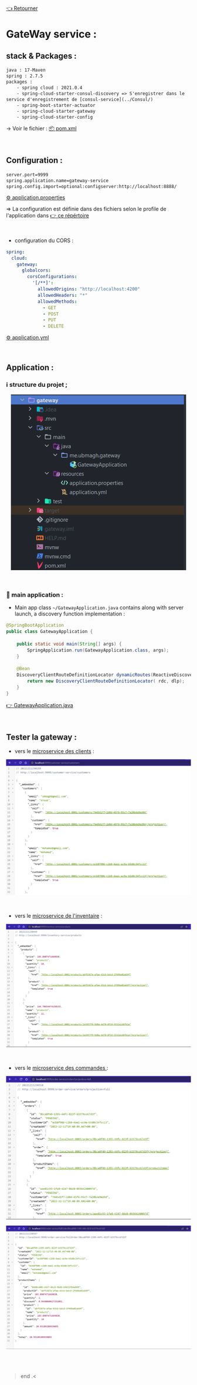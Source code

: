 [👈 Retourner ](../)

# GateWay service :


## stack & Packages :

```
java : 17-Maven
spring : 2.7.5
packages : 
    - spring cloud : 2021.0.4
    - spring-cloud-starter-consul-discovery => S'enregistrer dans le service d'enregistrement de [consul-service](../Consul/)
    - spring-boot-starter-actuator
    - spring-cloud-starter-gateway
    - spring-cloud-starter-config
```
-> Voir le fichier : [📦 pom.xml ](./pom.xml)

<br>

## Configuration : 

```porperties
server.port=9999
spring.application.name=gateway-service
spring.config.import=optional:configserver:http://localhost:8888/
```
[⚙ application.properties ](./src/main/resources/application.properties)


=> La configuration est définie dans des fichiers selon le profile de l'application dans [👉 ce répértoire](https://github.com/ubmagh/consul-services-configs-repo)

<br>

* configuration du CORS : 

```yml
spring:
  cloud:
    gateway:
      globalcors:
        corsConfigurations:
          '[/**]':
            allowedOrigins: "http://localhost:4200"
            allowedHeaders: "*"
            allowedMethods:
              - GET
              - POST
              - PUT
              - DELETE
```
[⚙ application.yml ](./src/main/resources/application.yml)

<br>

## Application : 

### ℹ  structure du projet ; 

<p align="center">
    <img src="./imgs/1.png">
</p>

<br>

### 🚀 main application : 

* Main app class `~/GatewayApplication.java` contains along with server launch, a discovery function implementation :


```java
@SpringBootApplication
public class GatewayApplication {

    public static void main(String[] args) {
        SpringApplication.run(GatewayApplication.class, args);
    }

    @Bean
    DiscoveryClientRouteDefinitionLocator dynamicRoutes(ReactiveDiscoveryClient rdc, DiscoveryLocatorProperties dlp){
        return new DiscoveryClientRouteDefinitionLocator( rdc, dlp);
    }
}
```

[👉 GatewayApplication.java ](./src/main/java/me/ubmagh/gateway/GatewayApplication.java)



<br>

## Tester la gateway : 


* vers le [microservice des clients](../customer-service/) : 

<p align="center">
    <img src="./imgs/2.png">
</p>

<br>


* vers le [microservice de l'inventaire](../inventory-service/) : 

<p align="center">
    <img src="./imgs/5.png">
</p>

<br>


* vers le [microservice des commandes ](../order-service/) : 

<p align="center">
    <img src="./imgs/3.png">
</p>


<p align="center">
    <img src="./imgs/4.png">
</p>

<br>






<br>

> end .<